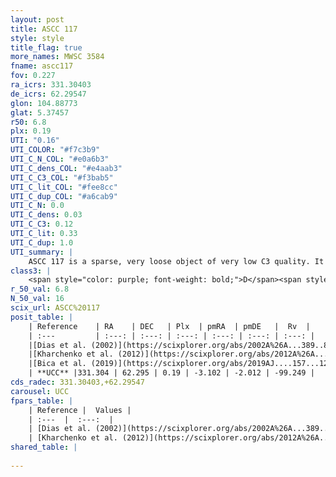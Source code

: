 ```yaml
---
layout: post
title: ASCC 117
style: style
title_flag: true
more_names: MWSC 3584
fname: ascc117
fov: 0.227
ra_icrs: 331.30403
de_icrs: 62.29547
glon: 104.88773
glat: 5.37457
r50: 6.8
plx: 0.19
UTI: "0.16"
UTI_COLOR: "#f7c3b9"
UTI_C_N_COL: "#e0a6b3"
UTI_C_dens_COL: "#e4aab3"
UTI_C_C3_COL: "#f3bab5"
UTI_C_lit_COL: "#fee8cc"
UTI_C_dup_COL: "#a6cab9"
UTI_C_N: 0.0
UTI_C_dens: 0.03
UTI_C_C3: 0.12
UTI_C_lit: 0.33
UTI_C_dup: 1.0
UTI_summary: |
    ASCC 117 is a sparse, very loose object of very low C3 quality. It is poorly studied in the literature, with no articles listed in the last 6 years.<br><br><span style="color: #99180f; font-weight: bold;">Warning: </span>contains less than 25 stars with <i>P>0.5</i> estimated.
class3: |
    <span style="color: purple; font-weight: bold;">D</span><span style="color: red; font-weight: bold;">C</span>
r_50_val: 6.8
N_50_val: 16
scix_url: ASCC%20117
posit_table: |
    | Reference    | RA    | DEC   | Plx  | pmRA  | pmDE   |  Rv  |
    | :---         | :---: | :---: | :---: | :---: | :---: | :---: |
    |[Dias et al. (2002)](https://scixplorer.org/abs/2002A%26A...389..871D) | 331.246 | 62.27 | -- | -1.36 | -4.97 | -11.4 |
    |[Kharchenko et al. (2012)](https://scixplorer.org/abs/2012A%26A...543A.156K) | 331.35 | 62.27 | -- | -1.36 | -4.97 | -- |
    |[Bica et al. (2019)](https://scixplorer.org/abs/2019AJ....157...12B) | 331.252 | 62.267 | -- | -- | -- | -- |
    | **UCC** |331.304 | 62.295 | 0.19 | -3.102 | -2.012 | -99.249 | 
cds_radec: 331.30403,+62.29547
carousel: UCC
fpars_table: |
    | Reference |  Values |
    | :---  |  :---:  |
    | [Dias et al. (2002)](https://scixplorer.org/abs/2002A%26A...389..871D) | `E(B-V)=0.3, Dist=1200.0, Age=6.67` |
    | [Kharchenko et al. (2012)](https://scixplorer.org/abs/2012A%26A...543A.156K) | `e_bv=0.175, distance=1500, log_age=6.225` |
shared_table: |
    
---
```

